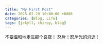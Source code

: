 ```yaml
---
title: "My First Post"
date: 2025-07-20 10:00:00 +0800
categories: [Blog, Life]
tags: [jekyll, chirpy, blog]
---
```


不要温和地走进那个良夜！
怒斥！怒斥光的消逝！

